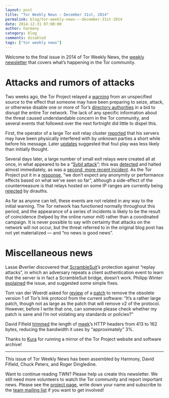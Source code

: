 ```yaml
---
layout: post
title: "Tor Weekly News — December 31st, 2014"
permalink: blog/tor-weekly-news-—-december-31st-2014
date: 2014-12-31 07:00:00
author: harmony
category: blog
comments: disabled
tags: ["tor weekly news"]
---
```


Welcome to the final issue in 2014 of Tor Weekly News, the [weekly newsletter](https://lists.torproject.org/cgi-bin/mailman/listinfo/tor-news) that covers what’s happening in the Tor community.

Attacks and rumors of attacks
=============================

Two weeks ago, the Tor Project relayed a [warning](https://blog.torproject.org/blog/possible-upcoming-attempts-disable-tor-network) from an unspecified source to the effect that someone may have been preparing to seize, attack, or otherwise disable one or more of Tor’s [directory authorities](https://metrics.torproject.org/about.html#directory-authority) in a bid to disrupt the entire Tor network. The lack of any specific information about the threat caused understandable concern in the Tor community, and several events that followed over the next fortnight did little to dispel this.

First, the operator of a large Tor exit relay cluster [reported](https://lists.torproject.org/pipermail/tor-talk/2014-December/036067.html) that his servers may have been physically interfered with by unknown parties a short while before his message. Later [updates](https://lists.torproject.org/pipermail/tor-talk/2014-December/036084.html) suggested that foul play was less likely than initially thought.

Several days later, a large number of small exit relays were created all at once, in what appeared to be a “[Sybil attack](https://en.wikipedia.org/wiki/Sybil_attack)”; this was [detected](https://lists.torproject.org/pipermail/tor-consensus-health/2014-December/005381.html) and halted almost immediately, as was a [second, more recent incident](https://lists.torproject.org/pipermail/tor-consensus-health/2014-December/005414.html). As the Tor Project put it in a [response](http://www.twitlonger.com/show/n_1sjg365), “we don’t expect any anonymity or performance effects based on what we've seen so far”, although a side-effect of the countermeasure is that relays hosted on some IP ranges are currently being [rejected](https://lists.torproject.org/pipermail/tor-relays/2014-December/006020.html) by dirauths.

As far as anyone can tell, these events are not related in any way to the initial warning. The Tor network has functioned normally throughout this period, and the appearance of a series of incidents is likely to be the result of coincidence (helped by the online rumor mill) rather than a coordinated campaign. It is never possible to say with certainty that attacks on the network will not occur, but the threat referred to in the original blog post has not yet materialized — and “no news is good news”.

Miscellaneous news
==================

Lasse Øverlier discovered that [ScrambleSuit](http://www.cs.kau.se/philwint/scramblesuit/)’s protection against “replay attacks”, in which an adversary repeats a client authentication event to learn that the server is in fact a ScrambleSuit bridge, doesn’t work. Philipp Winter [explained](https://lists.torproject.org/pipermail/tor-dev/2014-December/008019.html) the issue, and suggested some simple fixes.

Tom van der Woerdt asked for [review](https://lists.torproject.org/pipermail/tor-dev/2014-December/008023.html) of a [patch](https://github.com/TvdW/tor/commit/75b5d94eb976ee4998189dc69582c62511dde9eb) to remove the obsolete version 1 of Tor’s link protocol from the current software: “It’s a rather large patch, though not as large as the patch that will remove v2 of the protocol. However, before I write that one, can someone please check whether my patch is sane and I’m not violating any standards or policies?”

David Fifield [trimmed](https://bugs.torproject.org/12778#comment:5) the length of [meek](https://trac.torproject.org/projects/tor/wiki/doc/meek)’s HTTP headers from 413 to 162 bytes, reducing the bandwidth it uses by “approximately” 3%.

Thanks to [Kura](https://lists.torproject.org/pipermail/tor-mirrors/2014-December/000815.html) for running a mirror of the Tor Project website and software archive!

* * * * *

This issue of Tor Weekly News has been assembled by Harmony, David Fifield, Chuck Peters, and Roger Dingledine.

Want to continue reading TWN? Please help us create this newsletter. We still need more volunteers to watch the Tor community and report important news. Please see the [project page](https://trac.torproject.org/projects/tor/wiki/TorWeeklyNews), write down your name and subscribe to the [team mailing list](https://lists.torproject.org/cgi-bin/mailman/listinfo/news-team) if you want to get involved!
